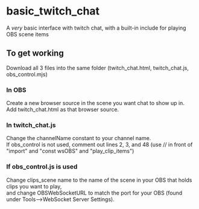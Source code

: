 # basic_twitch_chat

A _very_ basic interface with twitch chat, with a built-in include for playing OBS scene items

## To get working

Download all 3 files into the same folder (twitch_chat.html, twitch_chat.js, obs_control.mjs)

### In OBS

  Create a new browser source in the scene you want chat to show up in.  
  Add twitch_chat.html as that browser source.

### In twitch_chat.js

  Change the channelName constant to your channel name.  
  If obs_control is not used, comment out lines 2, 3, and 48
  (use // in front of "import" and "const wsOBS" and "play_clip_items")

### If obs_control.js is used

  Change clips_scene name to the name of the scene in your OBS that holds clips you want to play,  
  and change OBSWebSocketURL to match the port for your OBS
  (found under Tools-->WebSocket Server Settings).

